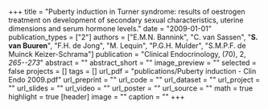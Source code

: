 +++
title = "Puberty induction in Turner syndrome: results of oestrogen treatment on development of secondary sexual characteristics, uterine dimensions and serum hormone levels."
date = "2009-01-01"
publication_types = ["2"]
authors = ["E.M.N. Bannink", "C. van Sassen", "**S. van Buuren**", "F.H. de Jong", "M. Lequin", "P.G.H. Mulder", "S.M.P.F. de Muinck Keizer-Schrama"]
publication = "Clinical Endocrinology, (70), 2, _265--273_"
abstract = ""
abstract_short = ""
image_preview = ""
selected = false
projects = []
tags = []
url_pdf = "publications/Puberty induction - Clin Endo 2009.pdf"
url_preprint = ""
url_code = ""
url_dataset = ""
url_project = ""
url_slides = ""
url_video = ""
url_poster = ""
url_source = ""
math = true
highlight = true
[header]
image = ""
caption = ""
+++
